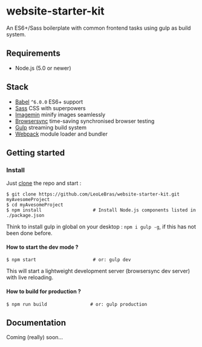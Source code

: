 # website-starter-kit
An ES6+/Sass boilerplate with common frontend tasks using gulp as build system.

## Requirements
- Node.js (5.0 or newer)

## Stack
- [Babel](http://babeljs.io/) `^6.0.0` ES6+ support
- [Sass](http://sass-lang.com/) CSS with superpowers
- [Imagemin](https://github.com/imagemin/imagemin) minify images seamlessly
- [Browsersync](http://www.browsersync.io/) time-saving synchronised browser testing
- [Gulp](http://gulpjs.com/) streaming build system
- [Webpack](https://webpack.github.io/) module loader and bundler


## Getting started

### Install

Just [clone](github-windows://openRepo/https://github.com/LeoLeBras/website-starter-kit.git) the repo
and start :

```shell
$ git clone https://github.com/LeoLeBras/website-starter-kit.git myAvesomeProject
$ cd myAvesomeProject
$ npm install                   # Install Node.js components listed in ./package.json
```
Think to install gulp in global on your desktop : `npm i gulp -g`, if this has not been done before.

#### How to start the dev mode ?

```shell
$ npm start                     # or: gulp dev
```

This will start a lightweight development server (browsersync dev server) with live reloading.

#### How to build for production ?

```shell
$ npm run build                # or: gulp production
```

## Documentation
Coming (really) soon…
